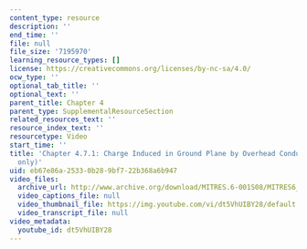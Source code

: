 ```yaml
---
content_type: resource
description: ''
end_time: ''
file: null
file_size: '7195970'
learning_resource_types: []
license: https://creativecommons.org/licenses/by-nc-sa/4.0/
ocw_type: ''
optional_tab_title: ''
optional_text: ''
parent_title: Chapter 4
parent_type: SupplementalResourceSection
related_resources_text: ''
resource_index_text: ''
resourcetype: Video
start_time: ''
title: 'Chapter 4.7.1: Charge Induced in Ground Plane by Overhead Conductor (demo
  only)'
uid: eb67e86a-2533-0b28-9bf7-22b368a6b947
video_files:
  archive_url: http://www.archive.org/download/MITRES.6-001S08/MITRES6_001S08_4-7-1_demo_220k.mp4
  video_captions_file: null
  video_thumbnail_file: https://img.youtube.com/vi/dt5VhUIBY28/default.jpg
  video_transcript_file: null
video_metadata:
  youtube_id: dt5VhUIBY28
---
```

